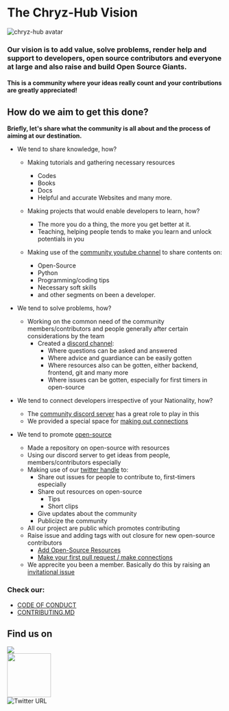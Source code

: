 # The Chryz-Hub Vision
![chryz-hub avatar](https://avatars.githubusercontent.com/u/78741698?s=200&v=4)

<h3>Our vision is to add value, solve problems, render help and support to developers, open source contributors and everyone at large and also raise and build Open Source Giants.</h3>
<h4>This is a community where your ideas really count and your contributions are greatly appreciated!</h4>

## How do we aim to get this done?
<b> Briefly, let's share what the community is all about and the process of aiming at 
our destination.</b>
- We tend to share knowledge, how?
  - Making tutorials and gathering necessary resources 
     - Codes
     - Books
     - Docs
     - Helpful and accurate Websites and many more.
     
  - Making projects that would enable developers to learn, how?
     - The more you do a thing, the more you get better at it.
     - Teaching, helping people tends to make you learn and unlock potentials in you
  
  - Making use of the [community youtube channel](https://www.youtube.com/channel/UCEoxZzYHN1c9ISazmxeCtCQ) to share contents on:
    - Open-Source
    - Python
    - Programming/coding tips
    - Necessary soft skills
    - and other segments on been a developer.
  
 - We tend to solve problems, how?
   - Working on the common need of the community members/contributors and people generally after certain considerations by the team
     - Created a [discord channel](https://discord.gg/c6RhGwcP5b):
         - Where questions can be asked and answered
         - Where advice and guardiance can be easily gotten
         - Where resources also can be gotten, either backend, frontend, git and many more
         - Where issues can be gotten, especially for first timers in open-source
 - We tend to connect developers irrespective of your Nationality, how?
   - The [community discord server](https://discord.gg/c6RhGwcP5b) has a great role to play in this
   - We provided a special space for [making out connections](https://github.com/chryz-hub/opensource-4-everyone/blob/master/My-PR-Contribution-Practice.md)
 - We tend to promote [open-source](https://github.com/chryz-hub/opensource-4-everyone)
   - Made a repository on open-source with resources
   - Using our discord server to get ideas from people, members/contributors especially
   - Making use of our [twitter handle](https://twitter.com/ChryzHub) to:
     - Share out issues for people to contribute to, first-timers especially
     - Share out resources on open-source
        - Tips
        - Short clips
     - Give updates about the community
     - Publicize the community
   - All our project are public which promotes contributing
   - Raise issue and adding tags with out closure for new open-source contributors
     - [Add Open-Source Resources](https://github.com/chryz-hub/opensource-4-everyone/issues/1)
     - [Make your first pull request / make connections](https://github.com/chryz-hub/opensource-4-everyone/issues/2)
   - We apprecite you been a member. Basically do this by raising an [invitational issue](https://github.com/chryz-hub/chryz-hub.github.io/issues/new?assignees=&labels=invite+me+to+the+organization&template=invitation.md&title=Please+invite+me+to+the+GitHub+Community+Organization)
         
### Check our:
- [CODE OF CONDUCT](https://github.com/chryz-hub/chryz-hub.github.io/blob/master/CODE_OF_CONDUCT.md)
- [CONTRIBUTING.MD](https://github.com/chryz-hub/chryz-hub.github.io/blob/master/CONTRIBUTING.md)

## Find us on
<a href="https://discord.gg/c6RhGwcP5b"><img src="https://img.shields.io/badge/Discord-7289DA?style=for-the-badge&logo=discord&logoColor=white"><br>
<a href="https://github.com/chryz-hub"><img src="https://img.shields.io/badge/GitHub-100000?style=for-the-badge&logo=github&logoColor=white" width="102px"></a><br>
![Twitter URL](https://img.shields.io/twitter/url?label=twitter&logo=twitter&style=for-the-badge&url=https%3A%2F%2Ftwitter.com%2FChryzHub)
  
